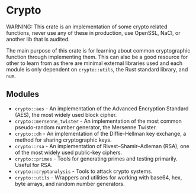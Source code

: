 # Crypto

WARNING: This crate is an implementation of some crypto related functions, never use any of these in
production, use OpenSSL, NaCl, or another lib that is audited.

The main purpose of this crate is for learning about common cryptographic function through implementing them. This can
also be a good resource for other to learn from as there are minimal external libraries used and each module is only
dependent on `crypto::utils`, the Rust standard library, and `num`.

## Modules

* `crypto::aes` - An implementation of the Advanced Encryption Standard (AES), the most widely used block cipher.
* `crypto::mersenne_twister` - An implementation of the most common pseudo-random number generator, the Mersenne Twister.
* `crypto::dh` - An implementation of the Diffie-Hellman key exchange, a method for sharing cryptographic keys.
* `crypto::rsa` - An implementation of Rivest–Shamir–Adleman (RSA), one of the most widely used public-key ciphers.
* `crypto::primes` - Tools for generating primes and testing primarily. Useful for RSA.
* `crypto::cryptanalysis` - Tools to attack crypto systems.
* `crypto::utils` - Wrappers and utilities for working with base64, hex, byte arrays, and random number generators.

<!--
## Todo

* `crypyo::hash` - An implementation of common hashing function, MD5, SHA, etc.
-->
